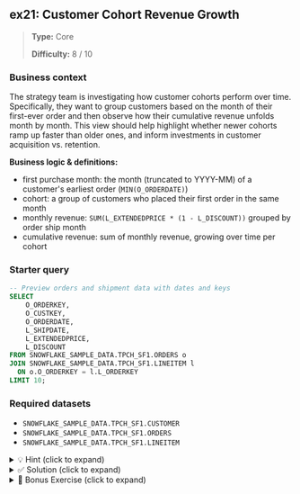 ## ex21: Customer Cohort Revenue Growth

> **Type:** Core  
>
> **Difficulty:** 8 / 10

### Business context
The strategy team is investigating how customer cohorts perform over time. Specifically, they want to group customers based on the month of their first-ever order and then observe how their cumulative revenue unfolds month by month. This view should help highlight whether newer cohorts ramp up faster than older ones, and inform investments in customer acquisition vs. retention.

**Business logic & definitions:**
* first purchase month: the month (truncated to YYYY-MM) of a customer's earliest order (`MIN(O_ORDERDATE)`)
* cohort: a group of customers who placed their first order in the same month
* monthly revenue: `SUM(L_EXTENDEDPRICE * (1 - L_DISCOUNT))` grouped by order ship month
* cumulative revenue: sum of monthly revenue, growing over time per cohort

### Starter query
```sql
-- Preview orders and shipment data with dates and keys
SELECT
    O_ORDERKEY,
    O_CUSTKEY,
    O_ORDERDATE,
    L_SHIPDATE,
    L_EXTENDEDPRICE,
    L_DISCOUNT
FROM SNOWFLAKE_SAMPLE_DATA.TPCH_SF1.ORDERS o
JOIN SNOWFLAKE_SAMPLE_DATA.TPCH_SF1.LINEITEM l
  ON o.O_ORDERKEY = l.L_ORDERKEY
LIMIT 10;
```

### Required datasets

* `SNOWFLAKE_SAMPLE_DATA.TPCH_SF1.CUSTOMER`
* `SNOWFLAKE_SAMPLE_DATA.TPCH_SF1.ORDERS`
* `SNOWFLAKE_SAMPLE_DATA.TPCH_SF1.LINEITEM`

<details>
<summary>💡 Hint (click to expand)</summary>

#### How to think about it

Start by calculating the *first order month* for each customer. Then assign that as the cohort label. Next, compute revenue per shipped order line, grouped by the shipping month and cohort. Finally, apply a cumulative window function to accumulate the revenue over time **within each cohort**.

#### Helpful SQL concepts

`CTE`, `JOIN`, `DATE_TRUNC`, `SUM()`, `OVER (PARTITION BY … ORDER BY … ROWS BETWEEN UNBOUNDED PRECEDING AND CURRENT ROW)`

```sql
SELECT DATE_TRUNC('MONTH', O_ORDERDATE) AS month FROM SNOWFLAKE_SAMPLE_DATA.TPCH_SF1.ORDERS;
```

</details>

<details>
<summary>✅ Solution (click to expand)</summary>

#### Working query

```sql
WITH first_order_month AS (
    SELECT
        C_CUSTKEY,
        DATE_TRUNC('MONTH', MIN(O_ORDERDATE)) AS cohort_month
    FROM SNOWFLAKE_SAMPLE_DATA.TPCH_SF1.CUSTOMER c
    JOIN SNOWFLAKE_SAMPLE_DATA.TPCH_SF1.ORDERS o
      ON c.C_CUSTKEY = o.O_CUSTKEY
    GROUP BY C_CUSTKEY
),
monthly_revenue AS (
    SELECT
        f.cohort_month,
        DATE_TRUNC('MONTH', l.L_SHIPDATE) AS revenue_month,
        SUM(l.L_EXTENDEDPRICE * (1 - l.L_DISCOUNT)) AS monthly_revenue
    FROM first_order_month f
    JOIN SNOWFLAKE_SAMPLE_DATA.TPCH_SF1.ORDERS o
      ON f.C_CUSTKEY = o.O_CUSTKEY
    JOIN SNOWFLAKE_SAMPLE_DATA.TPCH_SF1.LINEITEM l
      ON o.O_ORDERKEY = l.L_ORDERKEY
    GROUP BY f.cohort_month, DATE_TRUNC('MONTH', l.L_SHIPDATE)
)
SELECT
    cohort_month,
    revenue_month,
    monthly_revenue,
    SUM(monthly_revenue) OVER (
        PARTITION BY cohort_month
        ORDER BY revenue_month
        ROWS BETWEEN UNBOUNDED PRECEDING AND CURRENT ROW
    ) AS cumulative_revenue
FROM monthly_revenue
ORDER BY cohort_month, revenue_month;
```

#### Why this works

This query:
1. Determines each customer's **first order month** to define their cohort.
2. Aggregates revenue by **shipping month** for each cohort.
3. Uses a **window frame** to compute the cumulative sum of revenue over time within each cohort.

It’s highly composable and uses Snowflake’s efficient analytic functions for performance.

#### Business answer

You now have a view of how revenue evolves for each customer cohort over time, from their initial purchase month onward.

#### Take-aways

* Understand how to compute and assign **customer cohorts** based on behavioral data
* Practice **date bucketing** and **cumulative window functions**
* Remember to **join through the orders table** to associate line items with customers
* Window frames (`ROWS BETWEEN`) can greatly improve readability and precision in cumulative metrics

</details>

<details>
<summary>🎁 Bonus Exercise (click to expand)</summary>

Instead of total revenue, compute the **average order value (AOV)** per month for each cohort, and compare how this evolves over time. Does any cohort maintain higher AOV over their lifecycle?

To do this:
- Count the number of unique orders per cohort/month,
- Divide total revenue by that count,
- Then compute cumulative **average AOV** per cohort.

</details>
